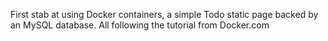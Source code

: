 First stab at using Docker containers, a simple Todo static page backed by an MySQL database. All following the tutorial from Docker.com
